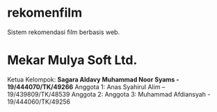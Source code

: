 # rekomenfilm
Sistem rekomendasi film berbasis web.

Mekar Mulya Soft Ltd.
=======
Ketua Kelompok: **Sagara Aldavy Muhammad Noor Syams - 19/444070/TK/49266**
Anggota 1: Anas Syahirul Alim – 19/439809/TK/48539
Anggota 2:
Anggota 3: Muhammad Afdiansyah - 19/444060/TK/49256
